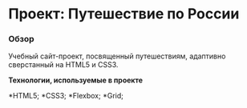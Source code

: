 # Проект: Путешествие по России

### Обзор
Учебный сайт-проект, посвященный путешествиям, адаптивно сверстанный на HTML5 и CSS3.

**Технологии, используемые в проекте**

*HTML5;
*CSS3;
*Flexbox;
*Grid;